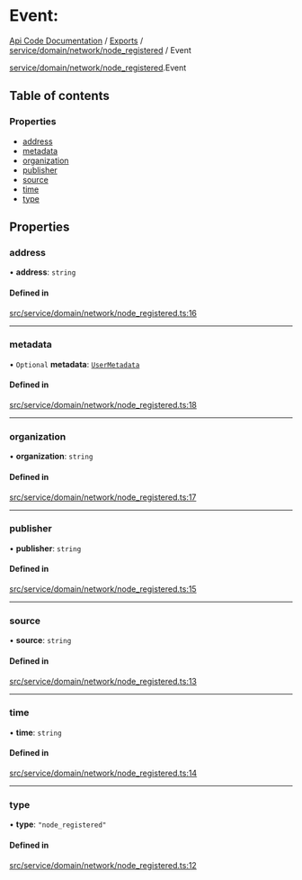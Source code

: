 # Event: 
 
[Api Code Documentation](../README.md) / [Exports](../modules.md) / [service/domain/network/node\_registered](../modules/service_domain_network_node_registered.md) / Event

[service/domain/network/node_registered](../modules/service_domain_network_node_registered.md).Event

## Table of contents

### Properties

- [address](service_domain_network_node_registered.Event.md#address)
- [metadata](service_domain_network_node_registered.Event.md#metadata)
- [organization](service_domain_network_node_registered.Event.md#organization)
- [publisher](service_domain_network_node_registered.Event.md#publisher)
- [source](service_domain_network_node_registered.Event.md#source)
- [time](service_domain_network_node_registered.Event.md#time)
- [type](service_domain_network_node_registered.Event.md#type)

## Properties

### address

• **address**: `string`

#### Defined in

[src/service/domain/network/node_registered.ts:16](https://github.com/openkfw/TruBudget/blob/aca360d/api/src/service/domain/network/node_registered.ts#L16)

___

### metadata

• `Optional` **metadata**: [`UserMetadata`](../modules/service_domain_metadata.md#usermetadata)

#### Defined in

[src/service/domain/network/node_registered.ts:18](https://github.com/openkfw/TruBudget/blob/aca360d/api/src/service/domain/network/node_registered.ts#L18)

___

### organization

• **organization**: `string`

#### Defined in

[src/service/domain/network/node_registered.ts:17](https://github.com/openkfw/TruBudget/blob/aca360d/api/src/service/domain/network/node_registered.ts#L17)

___

### publisher

• **publisher**: `string`

#### Defined in

[src/service/domain/network/node_registered.ts:15](https://github.com/openkfw/TruBudget/blob/aca360d/api/src/service/domain/network/node_registered.ts#L15)

___

### source

• **source**: `string`

#### Defined in

[src/service/domain/network/node_registered.ts:13](https://github.com/openkfw/TruBudget/blob/aca360d/api/src/service/domain/network/node_registered.ts#L13)

___

### time

• **time**: `string`

#### Defined in

[src/service/domain/network/node_registered.ts:14](https://github.com/openkfw/TruBudget/blob/aca360d/api/src/service/domain/network/node_registered.ts#L14)

___

### type

• **type**: ``"node_registered"``

#### Defined in

[src/service/domain/network/node_registered.ts:12](https://github.com/openkfw/TruBudget/blob/aca360d/api/src/service/domain/network/node_registered.ts#L12)
